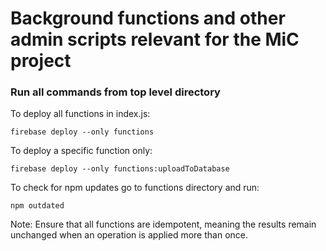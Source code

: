 # Background functions and other admin scripts relevant for the MiC project

### Run all commands from top level directory

To deploy all functions in index.js:
```
firebase deploy --only functions
```

To deploy a specific function only:
```
firebase deploy --only functions:uploadToDatabase
```

To check for npm updates go to functions directory and run:
```
npm outdated
```

Note: Ensure that all functions are idempotent, meaning the results remain unchanged when an operation is applied more than once.